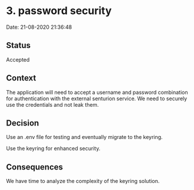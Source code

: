 
# 3. password security

Date: 21-08-2020 21:36:48

## Status

Accepted

## Context

The application will need to accept a username and password combination
for authentication with the external senturion service. We need to securely 
use the credentials and not leak them.

## Decision

Use an .env file for testing and eventually migrate to the keyring. 

Use the keyring for enhanced security.

## Consequences

We have time to analyze the complexity of the keyring solution.